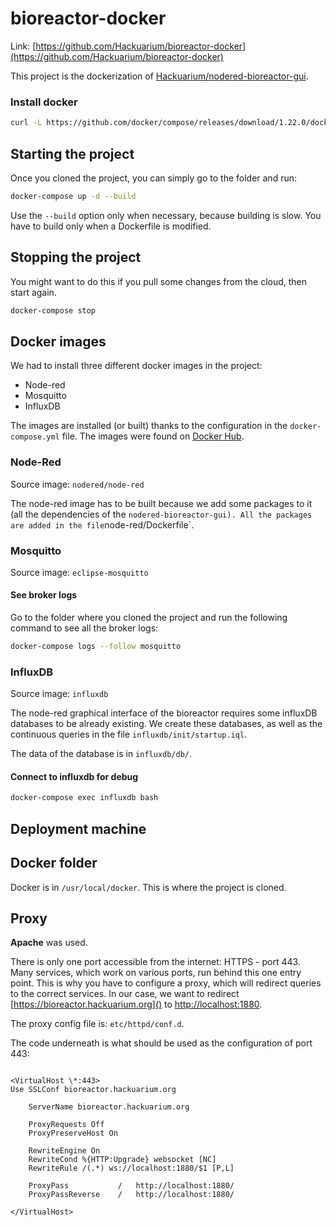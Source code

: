 # bioreactor-docker

Link: [https://github.com/Hackuarium/bioreactor-docker](https://github.com/Hackuarium/bioreactor-docker)

This project is the dockerization of [Hackuarium/nodered-bioreactor-gui](https://github.com/Hackuarium/nodered-bioreactor-gui).

### Install docker

```bash
curl -L https://github.com/docker/compose/releases/download/1.22.0/docker-compose-$(uname -s)-\$(uname -m) -o /usr/local/bin/docker-compose
```

## Starting the project

Once you cloned the project, you can simply go to the folder and run:

```bash
docker-compose up -d --build
```

Use the `--build` option only when necessary, because building is slow. You have to build only when a Dockerfile is modified.

## Stopping the project

You might want to do this if you pull some changes from the cloud, then start again.

```bash
docker-compose stop
```

## Docker images

We had to install three different docker images in the project:

- Node-red
- Mosquitto
- InfluxDB

The images are installed (or built) thanks to the configuration in the `docker-compose.yml` file. The images were found on [Docker Hub](https://hub.docker.com/).

### Node-Red

Source image: `nodered/node-red`

The node-red image has to be built because we add some packages to it (all the dependencies of the `nodered-bioreactor-gui). All the packages are added in the file`node-red/Dockerfile`.

### Mosquitto

Source image: `eclipse-mosquitto`

#### See broker logs

Go to the folder where you cloned the project and run the following command to see all the broker logs:

```bash
docker-compose logs --follow mosquitto
```

### InfluxDB

Source image: `influxdb`

The node-red graphical interface of the bioreactor requires some influxDB databases to be already existing. We create these databases, as well as the continuous queries in the file `influxdb/init/startup.iql`.

The data of the database is in `influxdb/db/`.

#### Connect to influxdb for debug

```bash
docker-compose exec influxdb bash
```

## Deployment machine

## Docker folder

Docker is in `/usr/local/docker`. This is where the project is cloned.

## Proxy

**Apache** was used.

There is only one port accessible from the internet: HTTPS - port 443. Many services, which work on various ports, run behind this one entry point. This is why you have to configure a proxy, which will redirect queries to the correct services. In our case, we want to redirect [https://bioreactor.hackuarium.org]() to [http://localhost:1880]().

The proxy config file is: `etc/httpd/conf.d`.

The code underneath is what should be used as the configuration of port 443:

```

<VirtualHost \*:443>
Use SSLConf bioreactor.hackuarium.org

    ServerName bioreactor.hackuarium.org

    ProxyRequests Off
    ProxyPreserveHost On

    RewriteEngine On
    RewriteCond %{HTTP:Upgrade} websocket [NC]
    RewriteRule /(.*) ws://localhost:1880/$1 [P,L]

    ProxyPass       	/	http://localhost:1880/
    ProxyPassReverse 	/ 	http://localhost:1880/

</VirtualHost>
```
